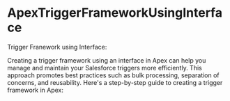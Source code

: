 # ApexTriggerFrameworkUsingInterface
Trigger Franework using Interface:

Creating a trigger framework using an interface in Apex can help you manage and maintain your Salesforce triggers more efficiently. This approach promotes best practices such as bulk processing, separation of concerns, and reusability. Here's a step-by-step guide to creating a trigger framework in Apex:
